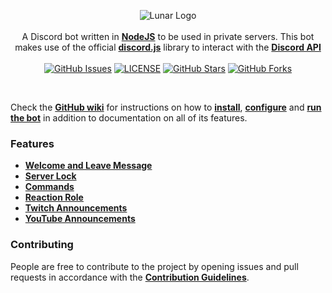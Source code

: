 <p align="center">
<img src="https://i.imgur.com/npWx6WS.png" alt="Lunar Logo">
<br><br>
A Discord bot written in <b><a href="https://nodejs.org">NodeJS</a></b> to be used in private servers. This bot makes use of the official <b><a href="https://github.com/discordjs/discord.js">discord.js</a></b> library to interact with the <b><a href="https://discordapp.com/developers/docs/intro">Discord API</a></b>
<br><br>
<a href="https://github.com/maikdevries/Lunar/issues"><img src="https://img.shields.io/github/issues/maikdevries/Lunar?color=233a54&style=flat-square" alt="GitHub Issues"></a>
<a href="https://github.com/maikdevries/Lunar/blob/master/LICENSE"><img src="https://img.shields.io/github/license/maikdevries/Lunar?color=233a54&style=flat-square" alt="LICENSE"></a>
<a href="https://github.com/maikdevries/Lunar/stargazers"><img src="https://img.shields.io/github/stars/maikdevries/Lunar?color=233a54&style=flat-square" alt="GitHub Stars"></a>
<a href="https://github.com/maikdevries/Lunar/network/members"><img src="https://img.shields.io/github/forks/maikdevries/Lunar?color=233a54&style=flat-square" alt="GitHub Forks"></a>
</p>
<br>

Check the **[GitHub wiki](https://github.com/maikdevries/Lunar/wiki)** for instructions on how to **[install](https://github.com/maikdevries/Lunar/wiki/Installation)**, **[configure](https://github.com/maikdevries/Lunar/wiki/Configuring-the-bot)** and **[run the bot](https://github.com/maikdevries/Lunar/wiki/Running-the-bot)** in addition to documentation on all of its features.

### Features
* **[Welcome and Leave Message](https://github.com/maikdevries/Lunar/wiki/Welcome-and-Leave-Message)**
* **[Server Lock](https://github.com/maikdevries/Lunar/wiki/Server-Lock)**
* **[Commands](https://github.com/maikdevries/Lunar/wiki/Commands)**
* **[Reaction Role](https://github.com/maikdevries/Lunar/wiki/Reaction-Role)**
* **[Twitch Announcements](https://github.com/maikdevries/Lunar/wiki/Twitch-Announcements)**
* **[YouTube Announcements](https://github.com/maikdevries/Lunar/wiki/Youtube-Announcements)**

### Contributing
People are free to contribute to the project by opening issues and pull requests in accordance with the **[Contribution Guidelines](https://github.com/maikdevries/Lunar/blob/master/.github/CONTRIBUTING.md)**.
